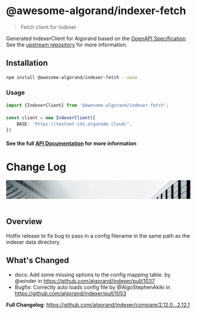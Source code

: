 
# @awesome-algorand/indexer-fetch
> Fetch client for Indexer

Generated IndexerClient for Algorand based on the [OpenAPI Specification](https://raw.githubusercontent.com/algorand/indexer/2.12.1/api/indexer.oas3.yml). 
See the [upstream repository](https://github.com/algorand/indexer) for more information.

## Installation

```bash
npm install @awesome-algorand/indexer-fetch --save
```

### Usage

```typescript
import {IndexerClient} from '@awesome-algorand/indexer-fetch';

const client = new IndexerClient({
    BASE: 'https://testnet-idx.algonode.cloud/',
})
```

#### See the full [API Documentation](https://awesome-algorand.github.io/algo-fetch/guides/clients/indexer/) for more information

# Change Log
![GitHub Logo](https://raw.githubusercontent.com/algorand/go-algorand/master/release/release-banner.jpg)<br /><br />

## Overview
Hotfix release to fix bug to pass in a config filename in the same path as the indexer data directory. 

## What's Changed
* docs: Add some missing options to the config mapping table. by @winder in https://github.com/algorand/indexer/pull/1037
* Bugfix: Correctly auto loads config file by @AlgoStephenAkiki in https://github.com/algorand/indexer/pull/1053


**Full Changelog**: https://github.com/algorand/indexer/compare/2.12.0...2.12.1